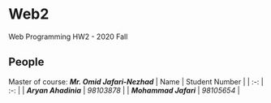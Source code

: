 # Web2
Web Programming HW2 - 2020 Fall

## People
Master of course: **_Mr. Omid Jafari-Nezhad_**
| Name | Student Number |
| :-: | :-: |
| _**Aryan Ahadinia**_ | _98103878_ |
| _**Mohammad Jafari**_ | _98105654_ |
